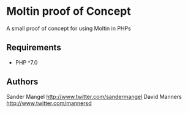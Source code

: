 # Moltin proof of Concept

A small proof of concept for using Moltin in PHPs

## Requirements
- PHP ^7.0

## Authors

Sander Mangel <http://www.twitter.com/sandermangel>
David Manners <http://www.twitter.com/mannersd>